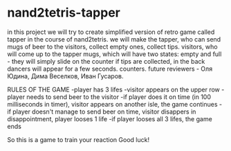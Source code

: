 # nand2tetris-tapper
in this project we will try to create simplified version of retro game called tapper in the course of nand2tetris.
we will make the tapper, who can send mugs of beer to the visitors, collect empty ones, collect tips.
visitors, who will come up to the tapper
mugs, which will have two states: empty and full - they will simply slide on the counter
if tips are collected, in the back dancers will appear for a few seconds.
counters.
future reviewers - Оля Юдина, Дима Веселков, Иван Гусаров.

RULES OF THE GAME 
-player has 3 lifes
-visitor appears on the upper row
-player needs to send beer to the visitor
-if player does it on time (in 100 milliseconds in timer), visitor appears on another isle, the game continues
-if player doesn't manage to send beer on time, visitor disappers in disappointment, player looses 1 life
-if player looses all 3 lifes, the game ends

So this is a game to train your reaction
Good luck!
